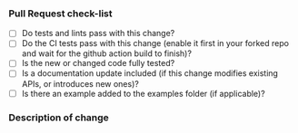 ### Pull Request check-list

<!-- Please make sure to review and check all of these items: -->

- [ ] Do tests and lints pass with this change?
- [ ] Do the CI tests pass with this change (enable it first in your forked repo and wait for the github action build to finish)?
- [ ] Is the new or changed code fully tested?
- [ ] Is a documentation update included (if this change modifies existing APIs, or introduces new ones)?
- [ ] Is there an example added to the examples folder (if applicable)?

<!-- NOTE: these things are not required to open a PR and can be done
afterwards / while the PR is open. -->

### Description of change

<!-- Please provide a description of the change here. -->
